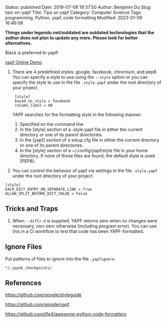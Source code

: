 Status: published
Date: 2019-07-08 19:37:50
Author: Benjamin Du
Slug: tips-on-yapf
Title: Tips on yapf
Category: Computer Science
Tags: programming, Python, yapf, code formatting
Modified: 2023-01-09 16:46:08

**Things under legendu.net/outdated are outdated technologies that the author does not plan to update any more. Please look for better alternatives.**

Black is preferred to yapf!

[yapf Online Demo](https://yapf.now.sh/)


1. There are 4 predefined styles: google, facebook, chromium, and pep8.
    You can specify a style to use using the `--style` option 
    or you can specify the style to use in the file `.style.yapf` under the root directory of your project.

        [style]
        based_on_style = facebook
        column_limit = 88

    YAPF searches for the formatting style in the following manner:
    1. Specified on the command line
    2. In the [style] section of a .style.yapf file in either the current directory or one of its parent directories.
    3. In the [yapf] section of a setup.cfg file in either the current directory or one of its parent directories.
    4. In the [style] section of a ~/.config/yapf/style file in your home directory.
    If none of those files are found, the default style is used (PEP8).

2. You can control the behavior of yapf via settings in the file `.style.yapf` under the root directory of your project.

```
[style]
EACH_DICT_ENTRY_ON_SEPARATE_LINE = True
ALLOW_SPLIT_BEFORE_DICT_VALUE = False
```

## Tricks and Traps

1. When `--diff/-d` is supplied, YAPF returns zero when no changes were necessary, 
  non-zero otherwise (including program error).
  You can use this in a CI workflow to test that code has been YAPF-formatted.

## Ignore Files 

Put patterns of files to ignore into the file `.yapfignore`.

    */.ipynb_checkpoints/


## References

https://github.com/google/styleguide

https://github.com/google/yapf

https://github.com/life4/awesome-python-code-formatters
